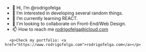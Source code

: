 - 👋 Hi, I’m @rodrigofelga
- 👀 I’m interested in developing several random things.
- 🌱 I’m currently learning REACT.
- 💞️ I'm looking to collaborate on Front-End/Web Design.
- 📫 How to reach me rodrigofelga@icloud.com
<!---
Thanks for visiting my GitHub.
--->

      <p>Check my portfolio: <a href="https://www.rodrigofelga.com">rodrigofelga.com</a></p> 
